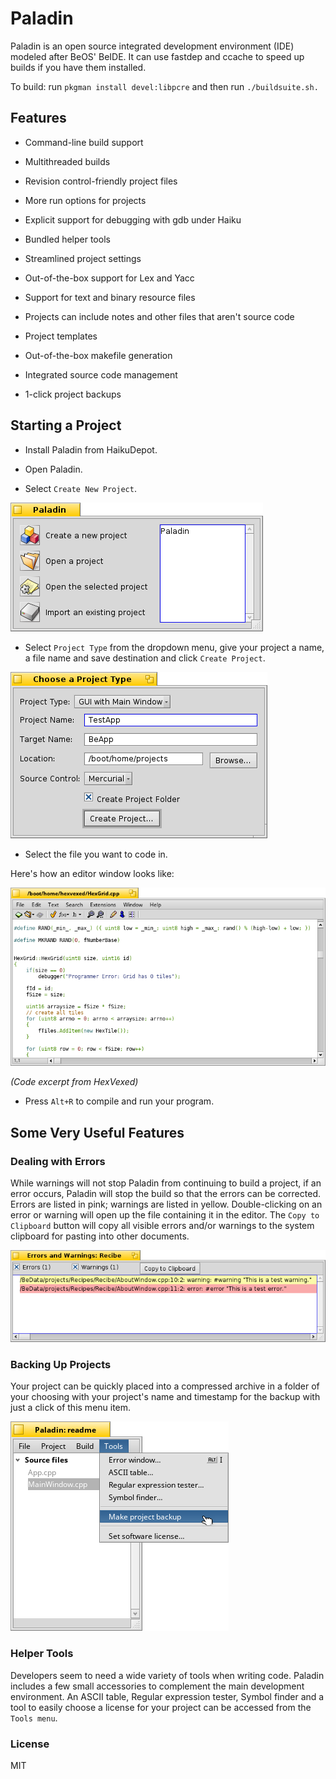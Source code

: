 # Paladin
 
Paladin is an open source integrated development environment (IDE) modeled after BeOS' BeIDE. It can use fastdep and ccache to speed up builds if you have them installed.

To build: run `pkgman install devel:libpcre` and then run `./buildsuite.sh.`


## Features

- Command-line build support

- Multithreaded builds

- Revision control-friendly project files

- More run options for projects

- Explicit support for debugging with gdb under Haiku

- Bundled helper tools

- Streamlined project settings

- Out-of-the-box support for Lex and Yacc

- Support for text and binary resource files

- Projects can include notes and other files that aren't source code

- Project templates

- Out-of-the-box makefile generation

- Integrated source code management

- 1-click project backups


## Starting a Project
- Install Paladin from HaikuDepot.

- Open Paladin.

- Select `Create New Project`.

![Screenshot](Documentation/images/StartWindow.png)

  
- Select `Project Type` from the dropdown menu, give your project a name, a file name and save destination and click `Create Project`.

![Screenshot](Documentation/images/CreateProjectWindow.png)

  
- Select the file you want to code in.

Here's how an editor window looks like:

![Screenshot](readme_scrshot/hexvexed.png)

*(Code excerpt from HexVexed)*
 
- Press `Alt+R` to compile and run your program.


## Some Very Useful Features
### Dealing with Errors

While warnings will not stop Paladin from continuing to build a project, if an error occurs, Paladin will stop the build so that the errors can be corrected. Errors are listed in pink; warnings are listed in yellow.
Double-clicking on an error or warning will open up the file containing it in the editor. The `Copy to Clipboard` button will copy all visible errors and/or warnings to the system clipboard for pasting into other documents. 

![Screenshot](Documentation/images/ErrorWindow.png)

  
### Backing Up Projects
Your project can be quickly placed into a compressed archive in a folder of your choosing with your project's name and timestamp for the backup with just a click of this menu item.

![Screenshot](readme_scrshot/backup.png)

  
### Helper Tools

Developers seem to need a wide variety of tools when writing code. Paladin includes a few small accessories to complement the main development environment. An ASCII table, Regular expression tester, Symbol finder and a tool to easily choose a license for your project can be accessed from the `Tools menu`.


### License
MIT
